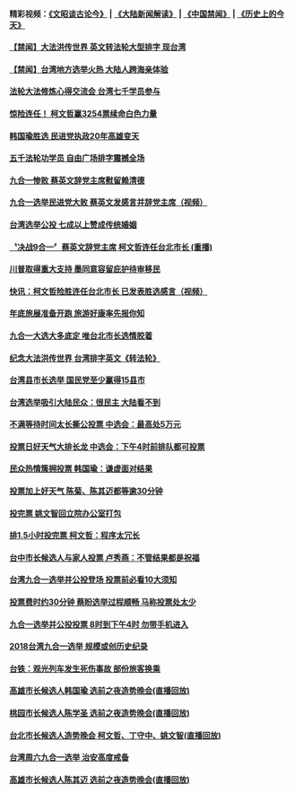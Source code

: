 #### 精彩视频：[《文昭谈古论今》](https://github.com/gfw-breaker/wenzhao/blob/master/README.md?t=11260331) | [《大陆新闻解读》](https://github.com/gfw-breaker/ntdtv-comedy/blob/master/README.md?t=11260331) | [《中国禁闻》](https://github.com/gfw-breaker/ntdtv-news/blob/master/README.md?t=11260331) | [《历史上的今天》](https://github.com/gfw-breaker/today-in-history/blob/master/README.md?t=11260331) 

#### [【禁闻】大法洪传世界 英文转法轮大型排字 现台湾](../pages/news206/a1400778.md?t=11260331) 

#### [【禁闻】台湾地方选举火热 大陆人跨海亲体验](../pages/news206/a1400768.md?t=11260331) 

#### [法轮大法修炼心得交流会 台湾七千学员参与](../pages/news206/a1400760.md?t=11260331) 

#### [惊险连任！ 柯文哲赢3254票续命白色力量](../pages/news206/a1400747.md?t=11260331) 

#### [韩国瑜胜选 民进党执政20年高雄变天](../pages/news206/a1400745.md?t=11260331) 

#### [五千法轮功学员 自由广场排字震撼全场](../pages/news206/a1400719.md?t=11260331) 

#### [九合一惨败 蔡英文辞党主席慰留赖清德](../pages/news206/a1400717.md?t=11260331) 

#### [九合一选举民进党大败 蔡英文发感言并辞党主席（视频）](../pages/news206/a1400671.md?t=11260331) 

#### [台湾选举公投 七成以上赞成传统婚姻](../pages/news206/a1400702.md?t=11260331) 

#### [〝决战9合一〞蔡英文辞党主席 柯文哲连任台北市长 (重播)](../pages/news206/a1400657.md?t=11260331) 

#### [川普取得重大支持 墨同意容留庇护待审移民](../pages/news206/a1400689.md?t=11260331) 

#### [快讯：柯文哲险胜连任台北市长 已发表胜选感言（视频）](../pages/news206/a1400681.md?t=11260331) 

#### [年底旅展准备开跑 旅游好康率先报你知](../pages/news206/a1400673.md?t=11260331) 

#### [九合一大选大多底定 唯台北市长选情胶着](../pages/news206/a1400672.md?t=11260331) 

#### [纪念大法洪传世界  台湾排字英文《转法轮》](../pages/news206/a1400666.md?t=11260331) 

#### [台湾县市长选举 国民党至少赢得15县市](../pages/news206/a1400670.md?t=11260331) 

#### [台湾选举吸引大陆民众：很民主 大陆看不到](../pages/news206/a1400639.md?t=11260331) 

#### [不满等待时间太长撕公投票 中选会：最高处5万元](../pages/news206/a1400621.md?t=11260331) 

#### [投票日好天气大排长龙 中选会：下午4时前排队都可投票](../pages/news206/a1400640.md?t=11260331) 

#### [民众热情簇拥投票 韩国瑜：谦虚面对结果](../pages/news206/a1400634.md?t=11260331) 

#### [投票加上好天气 陈菊、陈其迈都等逾30分钟](../pages/news206/a1400637.md?t=11260331) 

#### [投完票 姚文智回立院办公室打包](../pages/news206/a1400636.md?t=11260331) 

#### [排1.5小时投完票 柯文哲：程序太冗长](../pages/news206/a1400633.md?t=11260331) 

#### [台中市长候选人与家人投票 卢秀燕：不管结果都是祝福](../pages/news206/a1400617.md?t=11260331) 

#### [台湾九合一选举并公投登场 投票前必看10大须知](../pages/news206/a1400607.md?t=11260331) 

#### [投票费时约30分钟 蔡盼选举过程顺畅 马称投票处太少](../pages/news206/a1400612.md?t=11260331) 

#### [九合一选举并公投投票 8时到下午4时 勿带手机进入](../pages/news206/a1400605.md?t=11260331) 

#### [2018台湾九合一选举 规模或创历史纪录](../pages/news206/a1400574.md?t=11260331) 

#### [台铁：观光列车发生死伤事故 部份旅客换乘](../pages/news206/a1400539.md?t=11260331) 

#### [高雄市长候选人韩国瑜 选前之夜造势晚会(直播回放)](../pages/news206/a1400518.md?t=11260331) 

#### [桃园市长候选人陈学圣 选前之夜造势晚会(直播回放)](../pages/news206/a1400529.md?t=11260331) 

#### [台北市长候选人造势晚会 柯文哲、丁守中、姚文智(直播回放)](../pages/news206/a1400530.md?t=11260331) 

#### [台湾周六九合一选举 治安高度戒备](../pages/news206/a1400523.md?t=11260331) 

#### [高雄市长候选人陈其迈 选前之夜造势晚会(直播回放)](../pages/news206/a1400519.md?t=11260331) 

